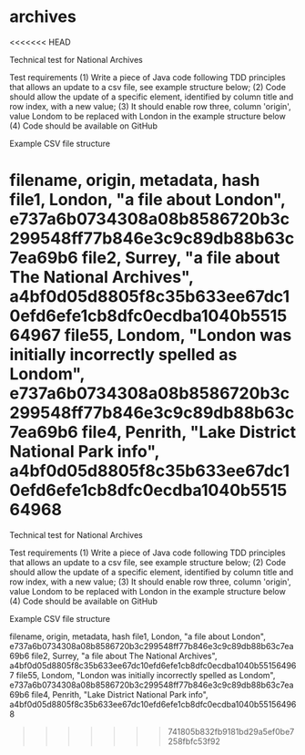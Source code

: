 # archives
<<<<<<< HEAD

Technical test for National Archives

Test requirements (1) Write a piece of Java code following TDD principles that allows an update to a csv file, see example structure below; (2) Code should allow the update of a specific element, identified by column title and row index, with a new value; (3) It should enable row three, column 'origin', value Londom to be replaced with London in the example structure below (4) Code should be available on GitHub

Example CSV file structure

filename, origin, metadata, hash file1, London, "a file about London", e737a6b0734308a08b8586720b3c299548ff77b846e3c9c89db88b63c7ea69b6 file2, Surrey, "a file about The National Archives", a4bf0d05d8805f8c35b633ee67dc10efd6efe1cb8dfc0ecdba1040b551564967 file55, Londom, "London was initially incorrectly spelled as Londom", e737a6b0734308a08b8586720b3c299548ff77b846e3c9c89db88b63c7ea69b6 file4, Penrith, "Lake District National Park info", a4bf0d05d8805f8c35b633ee67dc10efd6efe1cb8dfc0ecdba1040b551564968
=======
Technical test for National Archives

Test requirements
(1) Write a piece of Java code following TDD principles that allows an update to a csv file, see example structure below;
(2) Code should allow the update of a specific element, identified by column title and row index, with a new value;
(3) It should enable row three, column 'origin',  value Londom to be replaced with London in the example structure below
(4) Code should be available on GitHub

Example CSV file structure

filename, origin, metadata, hash
file1, London, "a file about London", e737a6b0734308a08b8586720b3c299548ff77b846e3c9c89db88b63c7ea69b6
file2, Surrey, "a file about The National Archives", a4bf0d05d8805f8c35b633ee67dc10efd6efe1cb8dfc0ecdba1040b551564967
file55, Londom, "London was initially incorrectly spelled as Londom", e737a6b0734308a08b8586720b3c299548ff77b846e3c9c89db88b63c7ea69b6
file4, Penrith, "Lake District National Park info", a4bf0d05d8805f8c35b633ee67dc10efd6efe1cb8dfc0ecdba1040b551564968
>>>>>>> 741805b832fb9181bd29a5ef0be7258fbfc53f92
